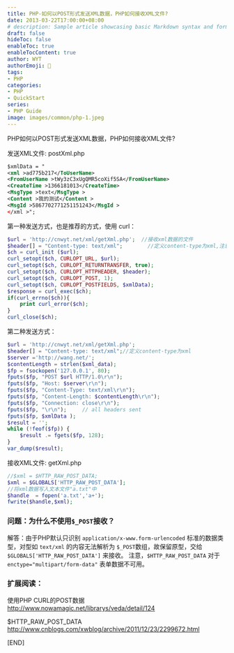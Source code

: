 ```yaml
---
title: PHP-如何以POST形式发送XML数据，PHP如何接收XML文件?
date: 2013-03-22T17:00:00+08:00
# description: Sample article showcasing basic Markdown syntax and formatting for HTML elements.
draft: false
hideToc: false
enableToc: true
enableTocContent: true
author: WYT
authorEmoji: 🧑
tags:
- PHP
categories:
- PHP
- QuickStart
series:
- PHP Guide
image: images/common/php-1.jpeg
---
```


PHP如何以POST形式发送XML数据，PHP如何接收XML文件?

发送XML文件: postXml.php

```xml
$xmlData = "
<xml >ad775b217</ToUserName>
<FromUserName >tWy3zC3xUgQMR5coXif5SA</FromUserName>
<CreateTime >1366181013</CreateTime>
<MsgType >text</MsgType >
<Content >我的测试</Content >
<MsgId >5867702771251151243</MsgId >
</xml >";
```

第一种发送方式，也是推荐的方式，使用 curl：

```php
$url = 'http://cnwyt.net/xml/getXml.php';  //接收xml数据的文件
$header[] = "Content-type: text/xml";        //定义content-type为xml,注意是数组
$ch = curl_init ($url);
curl_setopt($ch, CURLOPT_URL, $url);
curl_setopt($ch, CURLOPT_RETURNTRANSFER, true);
curl_setopt($ch, CURLOPT_HTTPHEADER, $header);
curl_setopt($ch, CURLOPT_POST, 1);
curl_setopt($ch, CURLOPT_POSTFIELDS, $xmlData);
$response = curl_exec($ch);
if(curl_errno($ch)){
    print curl_error($ch);
}
curl_close($ch);
```

第二种发送方式：

```php
$url = 'http://cnwyt.net/xml/getXml.php';
$header[] = "Content-type: text/xml";//定义content-type为xml
$server ='http://wang.net/';
$contentLength = strlen($xml_data);
$fp = fsockopen('127.0.0.1', 80);
fputs($fp, "POST $url HTTP/1.0\r\n");
fputs($fp, "Host: $server\r\n");
fputs($fp, "Content-Type: text/xml\r\n");
fputs($fp, "Content-Length: $contentLength\r\n");
fputs($fp, "Connection: close\r\n");
fputs($fp, "\r\n");     // all headers sent
fputs($fp, $xmlData );
$result = '';
while (!feof($fp)) {
    $result .= fgets($fp, 128);
}
var_dump($result);
```


接收XML文件: getXml.php

```php
//$xml = $HTTP_RAW_POST_DATA;
$xml = $GLOBALS['HTTP_RAW_POST_DATA'];
//将xml数据写入文本文件"a.txt"中
$handle  = fopen('a.txt','a+'); 
fwrite($handle,$xml);

```

### 问题：为什么不使用`$_POST`接收？

解答：由于PHP默认只识别 `application/x-www.form-urlencoded` 标准的数据类型，对型如 `text/xml` 的内容无法解析为 `$_POST`数组，故保留原型，交给 `$GLOBALS['HTTP_RAW_POST_DATA']` 来接收。
注意，`$HTTP_RAW_POST_DATA` 对于 `enctype="multipart/form-data"` 表单数据不可用。  

### 扩展阅读：
使用PHP CURL的POST数据
http://www.nowamagic.net/librarys/veda/detail/124

$HTTP_RAW_POST_DATA
http://www.cnblogs.com/xwblog/archive/2011/12/23/2299672.html

[END]